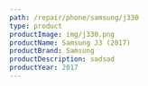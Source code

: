 ```yaml
---
path: /repair/phone/samsung/j330
type: product
productImage: img/j330.png
productName: Samsung J3 (2017)
productBrand: Samsung
productDescription: sadsad
productYear: 2017
---
```

